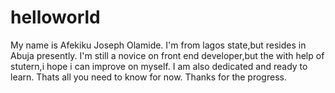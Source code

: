 # helloworld


My name is Afekiku Joseph Olamide.
I'm from lagos state,but resides in Abuja presently.
I'm still a novice on front end developer,but the with help of stutern,i hope i can improve on myself.
I am also dedicated and ready to learn. Thats all you need to know for now. Thanks for the progress.
